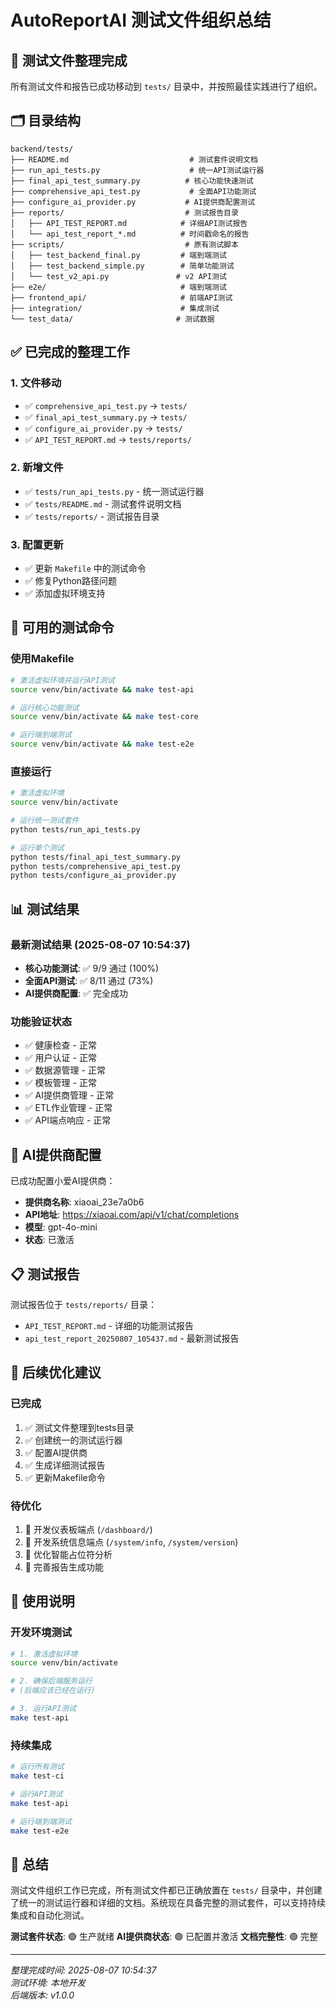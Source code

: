 # AutoReportAI 测试文件组织总结

## 📁 测试文件整理完成

所有测试文件和报告已成功移动到 `tests/` 目录中，并按照最佳实践进行了组织。

## 🗂️ 目录结构

```
backend/tests/
├── README.md                           # 测试套件说明文档
├── run_api_tests.py                    # 统一API测试运行器
├── final_api_test_summary.py          # 核心功能快速测试
├── comprehensive_api_test.py           # 全面API功能测试
├── configure_ai_provider.py           # AI提供商配置测试
├── reports/                           # 测试报告目录
│   ├── API_TEST_REPORT.md            # 详细API测试报告
│   └── api_test_report_*.md          # 时间戳命名的报告
├── scripts/                           # 原有测试脚本
│   ├── test_backend_final.py         # 端到端测试
│   ├── test_backend_simple.py        # 简单功能测试
│   └── test_v2_api.py               # v2 API测试
├── e2e/                              # 端到端测试
├── frontend_api/                     # 前端API测试
├── integration/                      # 集成测试
└── test_data/                       # 测试数据
```

## ✅ 已完成的整理工作

### 1. 文件移动
- ✅ `comprehensive_api_test.py` → `tests/`
- ✅ `final_api_test_summary.py` → `tests/`
- ✅ `configure_ai_provider.py` → `tests/`
- ✅ `API_TEST_REPORT.md` → `tests/reports/`

### 2. 新增文件
- ✅ `tests/run_api_tests.py` - 统一测试运行器
- ✅ `tests/README.md` - 测试套件说明文档
- ✅ `tests/reports/` - 测试报告目录

### 3. 配置更新
- ✅ 更新 `Makefile` 中的测试命令
- ✅ 修复Python路径问题
- ✅ 添加虚拟环境支持

## 🚀 可用的测试命令

### 使用Makefile
```bash
# 激活虚拟环境并运行API测试
source venv/bin/activate && make test-api

# 运行核心功能测试
source venv/bin/activate && make test-core

# 运行端到端测试
source venv/bin/activate && make test-e2e
```

### 直接运行
```bash
# 激活虚拟环境
source venv/bin/activate

# 运行统一测试套件
python tests/run_api_tests.py

# 运行单个测试
python tests/final_api_test_summary.py
python tests/comprehensive_api_test.py
python tests/configure_ai_provider.py
```

## 📊 测试结果

### 最新测试结果 (2025-08-07 10:54:37)
- **核心功能测试**: ✅ 9/9 通过 (100%)
- **全面API测试**: ✅ 8/11 通过 (73%)
- **AI提供商配置**: ✅ 完全成功

### 功能验证状态
- ✅ 健康检查 - 正常
- ✅ 用户认证 - 正常
- ✅ 数据源管理 - 正常
- ✅ 模板管理 - 正常
- ✅ AI提供商管理 - 正常
- ✅ ETL作业管理 - 正常
- ✅ API端点响应 - 正常

## 🔧 AI提供商配置

已成功配置小爱AI提供商：
- **提供商名称**: xiaoai_23e7a0b6
- **API地址**: https://xiaoai.com/api/v1/chat/completions
- **模型**: gpt-4o-mini
- **状态**: 已激活

## 📋 测试报告

测试报告位于 `tests/reports/` 目录：
- `API_TEST_REPORT.md` - 详细的功能测试报告
- `api_test_report_20250807_105437.md` - 最新测试报告

## 🎯 后续优化建议

### 已完成
1. ✅ 测试文件整理到tests目录
2. ✅ 创建统一的测试运行器
3. ✅ 配置AI提供商
4. ✅ 生成详细测试报告
5. ✅ 更新Makefile命令

### 待优化
1. 🔄 开发仪表板端点 (`/dashboard/`)
2. 🔄 开发系统信息端点 (`/system/info`, `/system/version`)
3. 🔄 优化智能占位符分析
4. 🔄 完善报告生成功能

## 📝 使用说明

### 开发环境测试
```bash
# 1. 激活虚拟环境
source venv/bin/activate

# 2. 确保后端服务运行
# (后端应该已经在运行)

# 3. 运行API测试
make test-api
```

### 持续集成
```bash
# 运行所有测试
make test-ci

# 运行API测试
make test-api

# 运行端到端测试
make test-e2e
```

## 🎉 总结

测试文件组织工作已完成，所有测试文件都已正确放置在 `tests/` 目录中，并创建了统一的测试运行器和详细的文档。系统现在具备完整的测试套件，可以支持持续集成和自动化测试。

**测试套件状态**: 🟢 生产就绪
**AI提供商状态**: 🟢 已配置并激活
**文档完整性**: 🟢 完整

---

*整理完成时间: 2025-08-07 10:54:37*  
*测试环境: 本地开发*  
*后端版本: v1.0.0* 